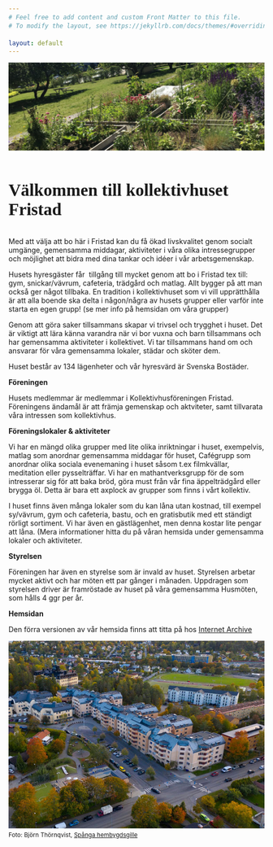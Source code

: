 ```yaml
---
# Feel free to add content and custom Front Matter to this file.
# To modify the layout, see https://jekyllrb.com/docs/themes/#overriding-theme-defaults

layout: default
---
```


<img src = "/odlingslotter.jpg">
<br>
<br>
<h1 style="font-family:serif;"><big>Välkommen till kollektivhuset Fristad</big></h1>
<br>
Med att välja att bo här i Fristad kan du få ökad livskvalitet genom socialt umgänge, gemensamma middagar, aktiviteter i våra olika intressegrupper och möjlighet att bidra med dina tankar och idéer i vår arbetsgemenskap.

Husets hyresgäster får  tillgång till mycket genom att bo i Fristad tex till: gym, snickar/vävrum, cafeteria, trädgård och matlag. Allt bygger på att man också ger något tillbaka. En tradition i kollektivhuset som vi vill upprätthålla är att alla boende ska delta i någon/några av husets grupper eller varför inte starta en egen grupp! (se mer info på hemsidan om våra grupper)

Genom att göra saker tillsammans skapar vi trivsel och trygghet i huset. Det är viktigt att lära känna varandra när vi bor vuxna och barn tillsammans och har gemensamma aktiviteter i kollektivet. Vi tar tillsammans hand om och ansvarar för våra gemensamma lokaler, städar och sköter dem.

Huset består av 134 lägenheter och vår hyresvärd är Svenska Bostäder.

<strong>Föreningen</strong>

Husets medlemmar är medlemmar i Kollektivhusföreningen Fristad. Föreningens ändamål är att främja gemenskap och aktviteter, samt tillvarata våra intressen som kollektivhus.

<strong>Föreningslokaler &amp; aktiviteter</strong>

Vi har en mängd olika grupper med lite olika inriktningar i huset, exempelvis, matlag som anordnar gemensamma middagar för huset, Cafégrupp som anordnar olika sociala evenemaning i huset såsom t.ex filmkvällar, meditation eller pysselträffar. Vi har en mathantverksgrupp för de som intresserar sig för att baka bröd, göra must från vår fina äppelträdgård eller brygga öl. Detta är bara ett axplock av grupper som finns i vårt kollektiv.

I huset finns även många lokaler som du kan låna utan kostnad, till exempel sy/vävrum, gym och cafeteria, bastu, och en gratisbutik med ett ständigt rörligt sortiment. Vi har även en gästlägenhet, men denna kostar lite pengar att låna. (Mera informationer hitta du på våran hemsida under gemensamma lokaler och aktiviteter.

<strong>Styrelsen</strong>

Föreningen har även en styrelse som är invald av huset. Styrelsen arbetar mycket aktivt och har möten ett par gånger i månaden. Uppdragen som styrelsen driver är framröstade av huset på våra gemensamma Husmöten, som hålls 4 ggr per år.

<strong>Hemsidan</strong>

Den förra versionen av vår hemsida finns att titta på hos <a href="https://web.archive.org/web/20250217014605/https://fristadkollektivhus.se/">Internet Archive</a>

<a href="/assets/fristad_drone.jpg"><img src="/assets/fristad_drone_cut.jpg"></a>
<br>
<small>Foto: Björn Thörnqvist, <a href="https://www.spangahembygdsgille.se">Spånga hembygdsgille</a></small>

